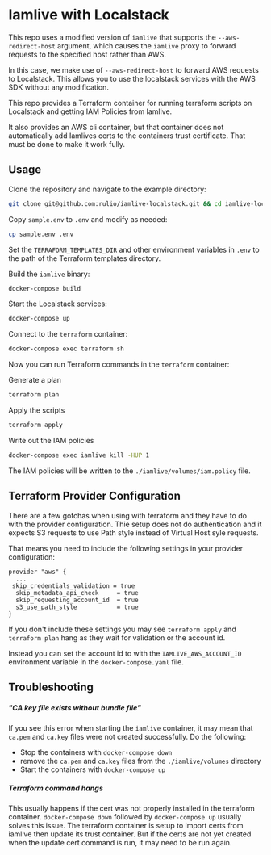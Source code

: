 # Iamlive with Localstack

This repo uses a modified version of `iamlive` that supports the `--aws-redirect-host` argument, which causes the `iamlive` proxy to forward requests to the specified host rather than AWS.

In this case, we make use of `--aws-redirect-host` to forward AWS requests to Localstack. This allows you to use the localstack services with the AWS SDK without any modification.

This repo provides a Terraform container for running terraform scripts on Localstack and getting IAM Policies from Iamlive.

It also provides an AWS cli container, but that container does not automatically add Iamlives certs to the containers trust certificate. That must be done to make it work fully.

## Usage

Clone the repository and navigate to the example directory:

```bash
git clone git@github.com:rulio/iamlive-localstack.git && cd iamlive-localstack
```

Copy `sample.env` to `.env` and modify as needed:

```bash
cp sample.env .env
```

Set the `TERRAFORM_TEMPLATES_DIR` and other environment variables in `.env` to the path of the Terraform templates directory.

Build the `iamlive` binary:

```bash
docker-compose build
```

Start the Localstack services:

```bash
docker-compose up
```

Connect to the `terraform` container:

```bash
docker-compose exec terraform sh
```

Now you can run Terraform commands in the `terraform` container:

Generate a plan

```bash
terraform plan
```

Apply the scripts

```bash
terraform apply
```

Write out the IAM policies

```bash
docker-compose exec iamlive kill -HUP 1
```

The IAM policies will be written to the `./iamlive/volumes/iam.policy` file.

## Terraform Provider Configuration

There are a few gotchas when using with terraform and they have to do with the provider configuration. Thie setup does not do authentication and it expects S3 requests to use Path style instead of Virtual Host syle requests.

That means you need to include the following settings in your provider configuration:

```hcl title="/terraform/main.tf"
provider "aws" {
  ...
 skip_credentials_validation = true
  skip_metadata_api_check     = true
  skip_requesting_account_id  = true
  s3_use_path_style           = true
}
```

If you don't include these settings you may see `terraform apply` and `terraform plan` hang as they wait for validation or the account id.

Instead you can set the account id to with the `IAMLIVE_AWS_ACCOUNT_ID` environment variable in the `docker-compose.yaml` file.

## Troubleshooting

##### "CA key file exists without bundle file"

If you see this error when starting the `iamlive` container, it may mean that `ca.pem` and `ca.key` files were not created successfully. Do the following:

- Stop the containers with `docker-compose down`
- remove the `ca.pem` and `ca.key` files from the `./iamlive/volumes` directory
- Start the containers with `docker-compose up`

##### Terraform command hangs

This usually happens if the cert was not properly installed in the terraform container. `docker-compose down` followed by `docker-compose up` usually solves this issue. The terraform container is setup to import certs from iamlive then update its trust container. But if the certs are not yet created when the update cert command is run, it may need to be run again.
